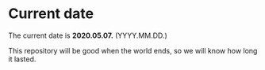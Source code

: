# Current date

The current date is **2020.05.07.** (YYYY.MM.DD.)

This repository will be good when the world ends, so we will know how long it lasted.